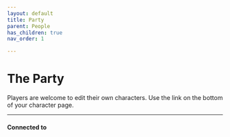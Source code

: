 ```yaml
---
layout: default
title: Party
parent: People
has_children: true
nav_order: 1

---
```


# The Party

Players are welcome to edit their own characters.
Use the link on the bottom of your character page.


---
#### Connected to

<!-- QueryToSerialize: LIST without ID "["+ title + "](https://terra-campaigns.github.io/"+ regexreplace(file.path, ".md", "") + ")" + ", from " + regexreplace(file.folder, "hostile/", "") FROM ([[]]) OR outgoing([[]]) WHERE file.name != this.file.name AND file.name != "directory" AND file.name != "campaigns" SORT file.folder DESC -->
